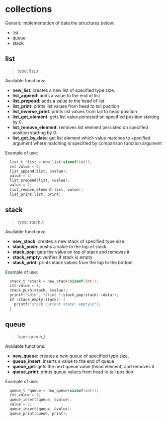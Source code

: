 # collections 

Generic implementation of data the structures below: 

* list
* queue
* stack

## list ## 
>type: list_t

Available functions: 

* **new_list**: creates a new list of specified type size.
* **list_append**: adds a value to the end of list
* **list_prepend**: adds a value to the head of list
* **list_print**: prints list values from head to tail position
* **list_inverse_print**: prints list values from tail to head position
* **list_get_element**: gets list value persisted on specified position starting by 0.
* **list_remove_element**: removes list element persisted on specified position starting by 0.
* **list_get_by_data**: get list element which value matches to specified argument where matching is specified by comparison function argument

Example of use: 

```c
  list_t *list = new_list(sizeof(int));
  int value = 1;
  list_append(list, &value);
  value = 3;
  list_prepend(list, &value);
  value = 1;
  list_remove_element(list, value);
  list_print(list, print);
```

## stack ##
>type: stack_t

Available functions: 

* **new_stack**: creates a new stack of specified type size.
* **stack_push**: pushs a value to the top of stack
* **stack_pop**: gets the value on top of stack and removes it
* **stack_empty**: verifies if stack is empty
* **stack_print**: prints stack values from the top to the bottom 

Example of use: 

```c
  stack_t *stack = new_stack(sizeof(int));
  int value = 1;
  stack_push(stack, &value);
  printf("%d\n", *((int *)stack_pop(stack)->data));
  if (stack_empty(stack)) {
    printf("stack current state: empty\n");
  }
```

## queue ##
>type: queue_t

Available functions:

* **new_queue**: creates a new queue of specified type size.
* **queue_insert**: inserts a value to the end of queue
* **queue_get**: gets the next queue value (head element) and removes it
* **queue_print**: prints queue values from head to tail position

Example of use: 

```c
  queue_t *queue = new_queue(sizeof(int));
  int value = 1;
  queue_insert(queue, &value);
  value = 2;
  queue_insert(queue, &value);
  queue_print(queue, print);
```